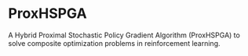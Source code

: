 # ProxHSPGA
A Hybrid Proximal Stochastic Policy Gradient Algorithm (ProxHSPGA) to solve composite optimization problems in reinforcement learning.
